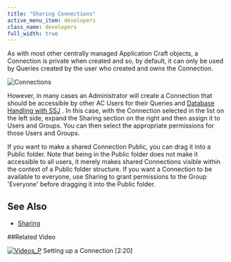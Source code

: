 ```yaml
---
title: "Sharing Connections"
active_menu_item: developers
class_name: developers
full_width: true
---
```



As with most other centrally managed Application Craft objects, a Connection is private when created and so, by default, it can only be used by Queries created by the user who created and owns the Connection.

![Connections](/img/docs/connections.zoom47.png)

However, in many cases an Administrator will create a Connection that should be accessible by other AC Users for their Queries and [Database Handling with SSJ](/developers/documentation/scripting-apis/server-side-scripting-overview/database-handling-with-ssj) . In this case, with the Connection selected in the list on the left side, expand the Sharing section on the right and then assign it to Users and Groups. You can then select the appropriate permissions for those Users and Groups.

If you want to make a shared Connection Public, you can drag it into a Public folder. Note that being in the Public folder does not make it accessible to all users, it merely makes shared Connections visible within the context of a Public folder structure. If you want a Connection to be available to everyone, use Sharing to grant permissions to the Group 'Everyone' before dragging it into the Public folder.

## See Also 

 - [Sharing](/developers/documentation/product-guide/the-console/sharing)

##Related Video

[![Videos\_P](/img/docs/videos_p.png)](http://www.youtube.com/v/tQpe5tx6qcc?autoplay=1&hd=1&fs=1&showsearch=0&rel=0&) Setting up a Connection [2:20]
